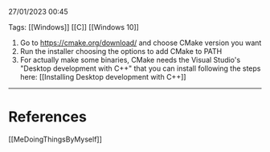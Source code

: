27/01/2023 00:45

Tags: [[Windows]] [[C]] [[Windows 10]]

1. Go to https://cmake.org/download/ and choose CMake version you want
2. Run the installer choosing the options to add CMake to PATH
3. For actually make some binaries, CMake needs the Visual Studio's "Desktop development with C++" that you can install following the steps here: [[Installing Desktop development with C++]]


---
# References

[[MeDoingThingsByMyself]]